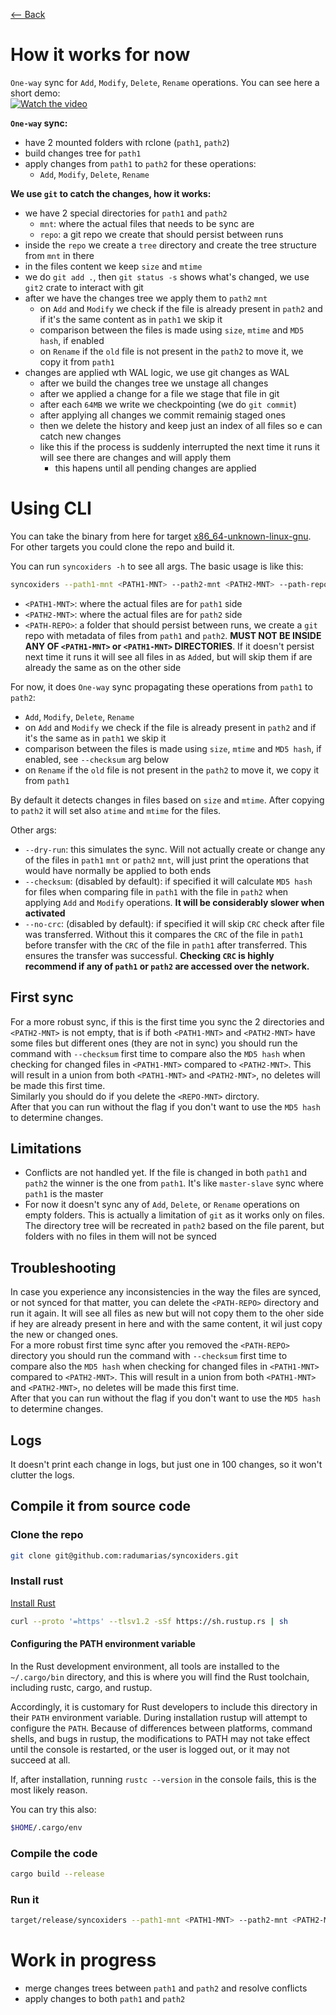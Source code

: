 [⟵ Back](../../README.md#poc)

# How it works for now

`One-way` sync for `Add`, `Modify`, `Delete`, `Rename` operations. You can see here a short demo:  
[![Watch the video](https://img.youtube.com/vi/JHQC1XpCzQw/0.jpg)](https://www.youtube.com/watch?v=JHQC1XpCzQw)

**`One-way` sync:**
- have 2 mounted folders with rclone (`path1`, `path2`)
- build changes tree for `path1`
- apply changes from `path1` to `path2` for these operations:
    - `Add`, `Modify`, `Delete`, `Rename`

**We use `git` to catch the changes, how it works:**
- we have 2 special directories for `path1` and `path2`
    - `mnt`: where the actual files that needs to be sync are
    - `repo`: a git repo we create that should persist between runs
- inside the `repo` we create a `tree` directory and create the tree structure from `mnt` in there
- in the files content we keep `size` and `mtime`
- we do `git add .`, then `git status -s` shows what's changed, we use `git2` crate to interact with git
- after we have the changes tree we apply them to `path2` `mnt`
    - on `Add` and `Modify` we check if the file is already present in `path2` and if it's the same content as in `path1` we skip it
    - comparison between the files is made using `size`, `mtime` and `MD5 hash`, if enabled
    - on `Rename` if the `old` file is not present in the `path2` to move it, we copy it from `path1`
- changes are applied wth WAL logic, we use git changes as WAL
     - after we build the changes tree we unstage all changes
     - after we applied a change for a file we stage that file in git
     - after each `64MB` we write we checkpointing (we do `git commit`)
     - after applying all changes we commit remainig staged ones
     - then we delete the history and keep just an index of all files so e can catch new changes
     - like this if the process is suddenly interrupted the next time it runs it will see there are changes and will apply them
         - this hapens until all pending changes are applied

# Using CLI

You can take the binary from here for target [x86_64-unknown-linux-gnu](https://drive.google.com/file/d/1UnWR5rnPfOW3OBLu21xJySPDVHkEbb-v/view?usp=sharing).  
For other targets you could clone the repo and build it.

You can run `syncoxiders -h` to see all args. The basic usage is like this:

```bash
syncoxiders --path1-mnt <PATH1-MNT> --path2-mnt <PATH2-MNT> --path-repo <PATH-REPO>
```

- `<PATH1-MNT>`: where the actual files are for `path1` side
- `<PATH2-MNT>`: where the actual files are for `path2` side
- `<PATH-REPO>`: a folder that should persist between runs, we create a `git` repo with metadata of files from `path1` and `path2`. **MUST NOT BE INSIDE ANY OF `<PATH1-MNT>` or `<PATH1-MNT>` DIRECTORIES**. If it doesn't persist next time it runs it will see all files in as `Add`ed, but will skip them if are already the same as on the other side

For now, it does `One-way` sync propagating these operations from `path1` to `path2`:
- `Add`, `Modify`, `Delete`, `Rename`
- on `Add` and `Modify` we check if the file is already present in `path2` and if it's the same as in `path1` we skip it
- comparison between the files is made using `size`, `mtime` and `MD5 hash`, if enabled, see `--checksum` arg below
- on `Rename` if the `old` file is not present in the `path2` to move it, we copy it from `path1`

By default it detects changes in files based on `size` and `mtime`. After copying to `path2` it will set also `atime` and `mtime` for the files.

Other args:
- `--dry-run`: this simulates the sync. Will not actually create or change any of the files in `path1` `mnt` or `path2` `mnt`, will just print the operations that would have normally be applied to both ends
- `--checksum`: (disabled by default): if specified it will calculate `MD5 hash` for files when comparing file in `path1` with the file in `path2` when applying `Add` and `Modify` operations. **It will be considerably slower when activated**
- `--no-crc`: (disabled by default): if specified it will skip `CRC` check after file was transferred. Without this it compares the `CRC` of the file in `path1` before transfer with the `CRC` of the file in `path1` after transferred. This ensures the transfer was successful. **Checking `CRC` is highly recommend if any of `path1` or `path2` are accessed over the network.**

## First sync

For a more robust sync, if this is the first time you sync the 2 directories and `<PATH2-MNT>` is not empty, that is if both `<PATH1-MNT>` and `<PATH2-MNT>` have some files but different ones (they are not in sync) you should run the command with `--checksum` first time to compare also the `MD5 hash` when checking for changed files in `<PATH1-MNT>` compared to `<PATH2-MNT>`. This will result in a union from both `<PATH1-MNT>` and `<PATH2-MNT>`, no deletes will be made this first time.  
Similarly you should do if you delete the `<REPO-MNT>` dirctory.  
After that you can run without the flag if you don't want to use the `MD5 hash` to determine changes.

## Limitations

- Conflicts are not handled yet. If the file is changed in both `path1` and `path2` the winner is the one from `path1`. It's like `master-slave` sync where `path1` is the master
- For now it doesn't sync any of `Add`, `Delete`, or `Rename` operations on empty folders. This is actually a limitation of `git` as it works only on files. The directory tree will be recreated in `path2` based on the file parent, but folders with no files in them will not be synced

## Troubleshooting

In case you experience any inconsistencies in the way the files are synced, or not synced for that matter, you can delete the `<PATH-REPO>` directory and run it again. It will see all files as new but will not copy them to the oher side if hey are already present in here and with the same content, it wil just copy the new or changed ones.  
For a more robust first time sync after you removed the `<PATH-REPO>` directory you should run the command with `--checksum` first time to compare also the `MD5 hash` when checking for changed files in `<PATH1-MNT>` compared to `<PATH2-MNT>`. This will result in a union from both `<PATH1-MNT>` and `<PATH2-MNT>`, no deletes will be made this first time.  
After that you can run without the flag if you don't want to use the `MD5 hash` to determine changes.

## Logs

It doesn't print each change in logs, but just one in 100 changes, so it won't clutter the logs.

## Compile it from source code

### Clone the repo

```bash
git clone git@github.com:radumarias/syncoxiders.git
```

### Install rust

[Install Rust](https://www.rust-lang.org/tools/install)

```bash
curl --proto '=https' --tlsv1.2 -sSf https://sh.rustup.rs | sh
```

#### Configuring the PATH environment variable

In the Rust development environment, all tools are installed to the `~/.cargo/bin` directory, and this is where you will find the Rust toolchain, including rustc, cargo, and rustup.

Accordingly, it is customary for Rust developers to include this directory in their `PATH` environment variable. During installation rustup will attempt to configure the `PATH`. Because of differences between platforms, command shells, and bugs in rustup, the modifications to PATH may not take effect until the console is restarted, or the user is logged out, or it may not succeed at all.

If, after installation, running `rustc --version` in the console fails, this is the most likely reason.

You can try this also:

```bash
$HOME/.cargo/env
```

### Compile the code

```bash
cargo build --release
```
### Run it

```bash
target/release/syncoxiders --path1-mnt <PATH1-MNT> --path2-mnt <PATH2-MNT> --path-repo <PATH-REPO>
```

# Work in progress

- merge changes trees between `path1` and `path2` and resolve conflicts
- apply changes to both `path1` and `path2`
